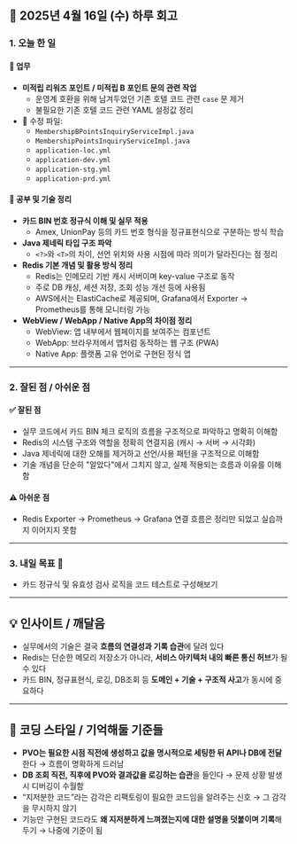 ## 📅 2025년 4월 16일 (수) 하루 회고

### 1. 오늘 한 일

#### 💼 업무
- **미적립 리워즈 포인트 / 미적립 B 포인트 문의 관련 작업**
  - 운영계 호환을 위해 남겨두었던 기존 호텔 코드 관련 `case` 문 제거
  - 불필요한 기존 호텔 코드 관련 YAML 설정값 정리
- 🔧 수정 파일:
  - `MembershipBPointsInquiryServiceImpl.java`
  - `MembershipPointsInquiryServiceImpl.java`
  - `application-loc.yml`
  - `application-dev.yml`
  - `application-stg.yml`
  - `application-prd.yml`

#### 📘 공부 및 기술 정리
- **카드 BIN 번호 정규식 이해 및 실무 적용**
  - Amex, UnionPay 등의 카드 번호 형식을 정규표현식으로 구분하는 방식 학습
- **Java 제네릭 타입 구조 파악**
  - `<?>`와 `<T>`의 차이, 선언 위치와 사용 시점에 따라 의미가 달라진다는 점 정리
- **Redis 기본 개념 및 활용 방식 정리**
  - Redis는 인메모리 기반 캐시 서버이며 key-value 구조로 동작
  - 주로 DB 캐싱, 세션 저장, 조회 성능 개선 등에 사용됨
  - AWS에서는 ElastiCache로 제공되며, Grafana에서 Exporter → Prometheus를 통해 모니터링 가능
- **WebView / WebApp / Native App의 차이점 정리**
  - WebView: 앱 내부에서 웹페이지를 보여주는 컴포넌트
  - WebApp: 브라우저에서 앱처럼 동작하는 웹 구조 (PWA)
  - Native App: 플랫폼 고유 언어로 구현된 정식 앱

---

### 2. 잘된 점 / 아쉬운 점

#### ✅ 잘된 점
- 실무 코드에서 카드 BIN 체크 로직의 흐름을 구조적으로 파악하고 명확히 이해함
- Redis의 시스템 구조와 역할을 정확히 연결지음 (캐시 → 서버 → 시각화)
- Java 제네릭에 대한 오해를 제거하고 선언/사용 패턴을 구조적으로 이해함
- 기술 개념을 단순히 "알았다"에서 그치지 않고, 실제 적용되는 흐름과 이유를 이해함

#### ⚠️ 아쉬운 점
- Redis Exporter → Prometheus → Grafana 연결 흐름은 정리만 되었고 실습까지 이어지지 못함

---

### 3. 내일 목표 🎯
- 카드 정규식 및 유효성 검사 로직을 코드 테스트로 구성해보기

---

## 💡 인사이트 / 깨달음

- 실무에서의 기술은 결국 **흐름의 연결성과 기록 습관**에 달려 있다
- Redis는 단순한 메모리 저장소가 아니라, **서비스 아키텍처 내의 빠른 통신 허브**가 될 수 있다
- 카드 BIN, 정규표현식, 로깅, DB조회 등 **도메인 + 기술 + 구조적 사고**가 동시에 중요하다

---

## 🧠 코딩 스타일 / 기억해둘 기준들
- **PVO는 필요한 시점 직전에 생성하고 값을 명시적으로 세팅한 뒤 API나 DB에 전달**한다 → 흐름이 명확하게 드러남
- **DB 조회 직전, 직후에 PVO와 결과값을 로깅하는 습관**을 들인다 → 문제 상황 발생 시 디버깅이 수월함
- “지저분한 코드”라는 감각은 리팩토링이 필요한 코드임을 알려주는 신호 → 그 감각을 무시하지 않기
- 기능만 구현된 코드라도 **왜 지저분하게 느껴졌는지에 대한 설명을 덧붙이며 기록**해두기 → 나중에 기준이 됨

